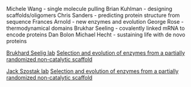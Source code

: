 
Michele Wang - single molecule pulling
Brian Kuhlman - designing scaffolds/oligomers
Chris Sanders - predicting protein structure from sequence
Frances Arnold - new enzymes and evolution
George Rose - thermodynamical domains
Brukhar Seeling - covalently linked mRNA to encode proteins
Dan Bolon
Michael Hecht - sustaining life with de novo proteins


[Brukhard Seelig lab](https://cbs.umn.edu/seelig-lab/home)
[Selection and evolution of enzymes from a partially randomized non-catalytic scaffold](http://molbio.mgh.harvard.edu/szostakweb/researchProtein.html)

[Jack Szostak lab](http://molbio.mgh.harvard.edu/szostakweb/researchProtein.html)
[Selection and evolution of enzymes from a partially randomized non-catalytic scaffold](http://molbio.mgh.harvard.edu/szostakweb/researchProtein.html)
